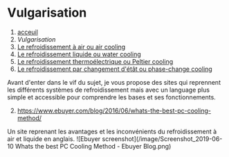 <h1> Vulgarisation </h1>

1. [acceuil](index.md)
1. *Vulgarisation*
1. [Le refroidissement à air ou air cooling](Aircooling.md)
1. [Le refroidissement liquide ou water cooling](watercooling.md)
1. [Le refroidissement thermoélectrique ou Peltier cooling](peltiercooling.md)
1. [Le refroidissement par changement d'étât ou phase-change cooling](phasechangecooling.md)


Avant d'enter dans le vif du sujet, je vous propose des sites qui reprennent les différents systèmes de refroidissement mais avec un language plus simple et accessible pour comprendre les bases et ses fonctionnements.


2. https://www.ebuyer.com/blog/2016/06/whats-the-best-pc-cooling-method/

Un site reprenant les avantages et les inconvénients du refroidissement à air et liquide en anglais.
![Ebuyer screenshot](/image/Screenshot_2019-06-10 Whats the best PC Cooling Method - Ebuyer Blog.png)
